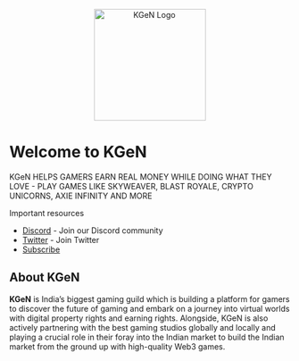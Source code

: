 <p align="center">
  <img src="https://prod-image-bucket.kgen.io/assets/kgen-logo.jpg" alt="KGeN Logo" height="200">
</p>

# Welcome to KGeN

KGeN HELPS GAMERS EARN REAL MONEY WHILE DOING WHAT THEY LOVE - PLAY GAMES LIKE SKYWEAVER, BLAST ROYALE, CRYPTO UNICORNS, AXIE INFINITY AND MORE

Important resources

- [Discord](https://discord.gg/kgen) - Join our Discord community
- [Twitter](https://twitter.com/KGeN_IO) - Join Twitter
- [Subscribe](https://substack.com/@kgen)

## About KGeN

**KGeN** is India’s biggest gaming guild which is building a platform for gamers to discover the future of gaming and embark on a journey into virtual worlds with digital property rights and earning rights. Alongside, KGeN is also actively partnering with the best gaming studios globally and locally and playing a crucial role in their foray into the Indian market to build the Indian market from the ground up with high-quality Web3 games.
